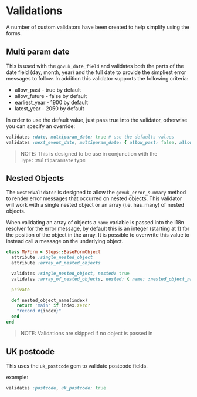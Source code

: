 # Validations

A number of custom validators have been created to help simplify using the forms.

## Multi param date

This is used with the `govuk_date_field` and validates both the parts of the date
field (day, month, year) and the full date to provide the simpliest error messages
to follow. In addition this validator supports the following criteria:

* allow_past - true by default
* allow_future - false by default
* earliest_year - 1900 by default
* latest_year - 2050 by default

In order to use the default value, just pass true into the validator, otherwise you
can specify an override:

```ruby
validates :date, multiparam_date: true # use the defaults values
validates :next_event_date, multiparam_date: { allow_past: false, allow_future: true }
```

> NOTE: This is designed to be use in conjunction with the `Type::MultiparamDate` type

## Nested Objects

The `NestedValidator` is designed to allow the `govuk_error_summary` method to render
error messages that occurred on nested objects. This validator will work with a single
nested object or an array (i.e. has_many) of nested objects.

When validating an array of objects a `name` variable is passed into the I18n resolver
for the error message, by default this is an integer (starting at 1) for the position
of the object in the array. It is possible to overwrite this value to instead call a
message on the underlying object.

```ruby
class MyForm < Steps::BaseFormObject
  attribute :single_nested_object
  attribute :array_of_nested_objects

  validates :single_nested_object, nested: true
  validates :array_of_nested_objects, nested: { name: :nested_object_name }

  private

  def nested_object_name(index)
    return 'main' if index.zero?
    "record #{index}"
  end
end
```

> NOTE: Validations are skipped if no object is passed in

## UK postcode

This uses the `uk_postcode` gem to validate postcode fields.

example:

```ruby
validates :postcode, uk_postcode: true
```
